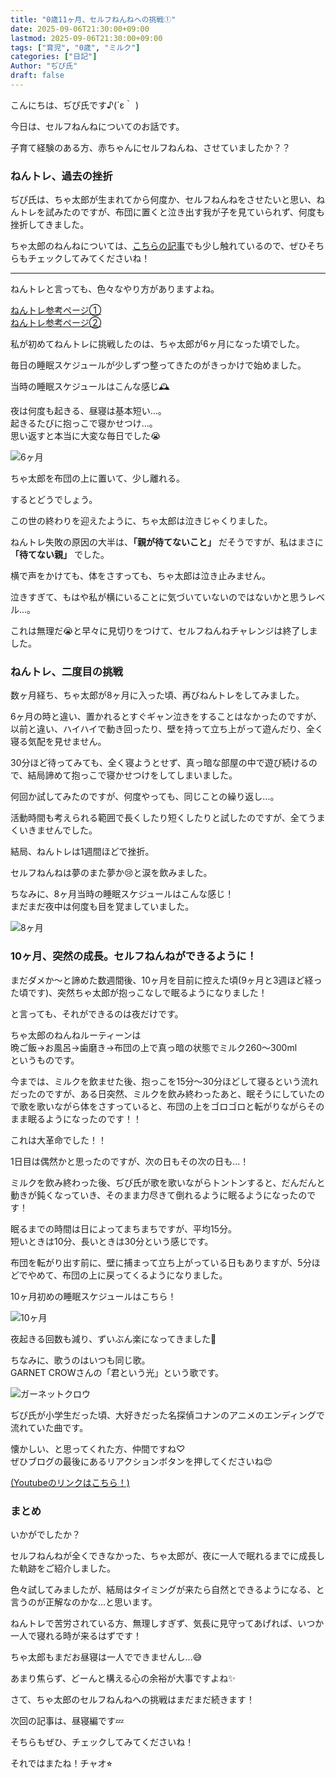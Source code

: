 ```yaml
---
title: "0歳11ヶ月、セルフねんねへの挑戦①"
date: 2025-09-06T21:30:00+09:00
lastmod: 2025-09-06T21:30:00+09:00
tags: ["育児", "0歳", "ミルク"]
categories: ["日記"]
Author: "ぢぴ氏"
draft: false
---
```


こんにちは、ぢぴ氏です♪(´ε｀ )

今日は、セルフねんねについてのお話です。

子育て経験のある方、赤ちゃんにセルフねんね、させていましたか？？

### ねんトレ、過去の挫折

ぢぴ氏は、ちゃ太郎が生まれてから何度か、セルフねんねをさせたいと思い、ねんトレを試みたのですが、布団に置くと泣き出す我が子を見ていられず、何度も挫折してきました。

ちゃ太郎のねんねについては、[こちらの記事](/posts/250814-milk/)でも少し触れているので、ぜひそちらもチェックしてみてくださいね！

---

ねんトレと言っても、色々なやり方がありますよね。

[ねんトレ参考ページ①](https://www.nishikawa1566.com/column/sleep/20240229100749/)  
[ねんトレ参考ページ②](https://www.jp.pampers.com/baby/sleep/article/baby-sleep-training)


私が初めてねんトレに挑戦したのは、ちゃ太郎が6ヶ月になった頃でした。

毎日の睡眠スケジュールが少しずつ整ってきたのがきっかけで始めました。

当時の睡眠スケジュールはこんな感じ🕰️

夜は何度も起きる、昼寝は基本短い...。  
起きるたびに抱っこで寝かせつけ...。  
思い返すと本当に大変な毎日でした😭

![6ヶ月](/images/posts/250906-suimin/6month.jpg)


ちゃ太郎を布団の上に置いて、少し離れる。

するとどうでしょう。

この世の終わりを迎えたように、ちゃ太郎は泣きじゃくりました。


ねんトレ失敗の原因の大半は、**「親が待てないこと」** だそうですが、私はまさに **「待てない親」** でした。

横で声をかけても、体をさすっても、ちゃ太郎は泣き止みません。

泣きすぎて、もはや私が横にいることに気づいていないのではないかと思うレベル...。

これは無理だ😭と早々に見切りをつけて、セルフねんねチャレンジは終了しました。

### ねんトレ、二度目の挑戦

数ヶ月経ち、ちゃ太郎が8ヶ月に入った頃、再びねんトレをしてみました。

6ヶ月の時と違い、置かれるとすぐギャン泣きをすることはなかったのですが、以前と違い、ハイハイで動き回ったり、壁を持って立ち上がって遊んだり、全く寝る気配を見せません。

30分ほど待ってみても、全く寝ようとせず、真っ暗な部屋の中で遊び続けるので、結局諦めて抱っこで寝かせつけをしてしまいました。

何回か試してみたのですが、何度やっても、同じことの繰り返し...。

活動時間も考えられる範囲で長くしたり短くしたりと試したのですが、全てうまくいきませんでした。

結局、ねんトレは1週間ほどで挫折。

セルフねんねは夢のまた夢か😢と涙を飲みました。

ちなみに、8ヶ月当時の睡眠スケジュールはこんな感じ！  
まだまだ夜中は何度も目を覚ましていました。

![8ヶ月](/images/posts/250906-suimin/8month.jpg)


### 10ヶ月、突然の成長。セルフねんねができるように！

まだダメか〜と諦めた数週間後、10ヶ月を目前に控えた頃(9ヶ月と3週ほど経った頃です)、突然ちゃ太郎が抱っこなしで眠るようになりました！

と言っても、それができるのは夜だけです。

ちゃ太郎のねんねルーティーンは  
晩ご飯→お風呂→歯磨き→布団の上で真っ暗の状態でミルク260〜300ml  
というものです。

今までは、ミルクを飲ませた後、抱っこを15分〜30分ほどして寝るという流れだったのですが、ある日突然、ミルクを飲み終わったあと、眠そうにしていたので歌を歌いながら体をさすっていると、布団の上をゴロゴロと転がりながらそのまま眠るようになったのです！！

これは大革命でした！！

1日目は偶然かと思ったのですが、次の日もその次の日も...！

ミルクを飲み終わった後、ぢぴ氏が歌を歌いながらトントンすると、だんだんと動きが鈍くなっていき、そのまま力尽きて倒れるように眠るようになったのです！

眠るまでの時間は日によってまちまちですが、平均15分。  
短いときは10分、長いときは30分という感じです。

布団を転がり出す前に、壁に捕まって立ち上がっている日もありますが、5分ほどでやめて、布団の上に戻ってくるようになりました。

10ヶ月初めの睡眠スケジュールはこちら！

![10ヶ月](/images/posts/250906-suimin/10month.jpg)

夜起きる回数も減り、ずいぶん楽になってきました🥺

ちなみに、歌うのはいつも同じ歌。  
GARNET CROWさんの「君という光」という歌です。

![ガーネットクロウ](/images/posts/250906-suimin/garnetcrow.jpg)

ぢぴ氏が小学生だった頃、大好きだった名探偵コナンのアニメのエンディングで流れていた曲です。

懐かしい、と思ってくれた方、仲間ですね♡  
ぜひブログの最後にあるリアクションボタンを押してくださいね😍

[(Youtubeのリンクはこちら！)](https://www.youtube.com/watch?v=9cpG26tlRkg&ab_channel=OfficialGARNETCROW)




### まとめ

いかがでしたか？

セルフねんねが全くできなかった、ちゃ太郎が、夜に一人で眠れるまでに成長した軌跡をご紹介しました。

色々試してみましたが、結局はタイミングが来たら自然とできるようになる、と言うのが正解なのかな...と思います。

ねんトレで苦労されている方、無理しすぎず、気長に見守ってあげれば、いつか一人で寝れる時が来るはずです！

ちゃ太郎もまだお昼寝は一人でできませんし...😅

あまり焦らず、どーんと構える心の余裕が大事ですよね✨

さて、ちゃ太郎のセルフねんねへの挑戦はまだまだ続きます！

次回の記事は、昼寝編です💤

そちらもぜひ、チェックしてみてくださいね！


それではまたね！チャオ⭐︎
